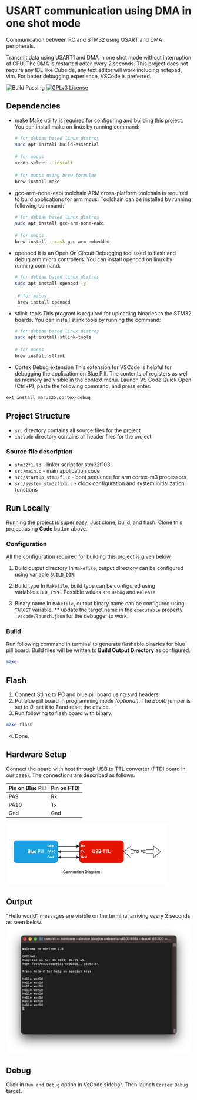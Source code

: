 # USART communication using DMA in one shot mode

Communication between PC and STM32 using USART and DMA peripherals.

Transmit data using USART1 and DMA in one shot mode without interruption of CPU. The DMA is restarted adter every 2 seconds. This project does not require any IDE like CubeIde, any text editor will work including notepad, vim. For better debugging experience, VSCode is preferred.

![Build Passing](https://img.shields.io/badge/build-passing-brightgreen) [![GPLv3 License](https://img.shields.io/badge/License-GPL%20v3-yellow.svg)](https://opensource.org/licenses/)

## Dependencies

* make
    Make utility is required for configuring and building this project. You can install make on linux by running command:

    ```bash
    # for debian based linux distros
    sudo apt install build-essential

    # for macos
    xcode-select --install
    
    # for macos using brew formulae
    brew install make
    ```

* gcc-arm-none-eabi toolchain
    ARM cross-platform toolchain is required to build applications for arm mcus. Toolchain can be installed by running following command:

    ```bash
    # for debian based linux distros
    sudo apt install gcc-arm-none-eabi

    # for macos
    brew install --cask gcc-arm-embedded
    ```

* openocd
    It is an Open On Circuit Debugging tool used to flash and debug arm micro controllers. You can install openocd on linux by running command:

   ```bash
   # for debian based linux distros
   sudo apt install openocd -y

    # for macos
    brew install openocd
   ```

* stlink-tools
    This program is required for uploading binaries to the STM32 boards. You can install stlink tools  by running the command:

    ```bash
    # for debian based linux distros
    sudo apt install stlink-tools   

    # for macos
    brew install stlink
    ```

* Cortex Debug extension
This extension for VSCode is helpful for debugging the application on Blue Pill. The contents of registers as well as memory are visible in the context menu. Launch VS Code Quick Open (Ctrl+P), paste the following command, and press enter.

```bash
ext install marus25.cortex-debug
```

## Project Structure

* `src` directory contains all source files for the project
* `include` directory contains all header files for the project

### Source file description

* `stm32f1.ld`  - linker script for stm32f103
* `src/main.c` - main application code
* `src/startup_stm32f1.c` - boot sequence for arm cortex-m3 processors
* `src/system_stm32f1xx.c` - clock configuration and system initialization functions

## Run Locally

Running the project is super easy. Just clone, build, and flash. Clone this project using **Code** button above.

### Configuration

All the configuration required for building this project is given below.

1. Build output directory
    In `Makefile`, output directory can be configured using variable `BUILD_DIR`.

2. Build type
    In `Makefile`, build type can be configured using variable`BUILD_TYPE`. Possible values are `Debug` and `Release`.

3. Binary name
    In `Makefile`, output binary name can be configured using `TARGET` variable.
    ** update the target name in the `executable` property `.vscode/launch.json` for the debugger to work.

### Build

Run following command in terminal to generate flashable binaries for blue pill board. Build files will be written to **Build Output Directory** as configured.

```bash
make
```

## Flash

1. Connect Stlink to PC and blue pill board using swd headers.
2. Put blue pill board in programming mode *(optional)*.
    The *Boot0* jumper is set to *0*, set it to *1* and reset the device.
3. Run following to flash board with binary.

```bash
make flash
```

4. Done.

## Hardware Setup

Connect the board with host through USB to TTL converter (FTDI board in our case). The connections are described as follows.

| Pin on Blue Pill  | Pin on FTDI  |
|------------------ |------------- |
| PA9               | Rx           |
| PA10              | Tx           |
| Gnd               | Gnd          |

![Connection diagram for USART1](../docs/label.png "Pin connection diagram for usart1")

## Output

"Hello world" messages are visible on the terminal arriving every 2 seconds as seen below.
![Serial prompt at 115200 baudrate](docs/out_one_shot.png "Output on terminal")

## Debug

Click in `Run and Debug` option in VsCode sidebar. Then launch `Cortex Debug` target.

